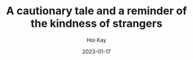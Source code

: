 ---
layout: post
title: "A cautionary tale and a reminder of the kindness of strangers"
date: 2023-01-17
categories: General
description: Story about getting stuck on a hill
author: Hoi Kay
published: false
---